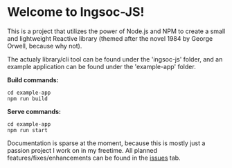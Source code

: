# Welcome to Ingsoc-JS!

This is a project that utilizes the power of Node.js and NPM to create a small and lightweight Reactive library (themed after the novel 1984 by George Orwell, because why not). 

The actualy library/cli tool can be found under the 'ingsoc-js' folder, and an example application can be found under the 'example-app' folder. 

**Build commands:**
```
cd example-app
npm run build
```

**Serve commands:**
```
cd example-app
npm run start
```

Documentation is sparse at the moment, because this is mostly just a passion project I work on in my freetime. All planned features/fixes/enhancements can be found in the [issues](https://github.com/dakatk/reactive-engine/issues) tab.